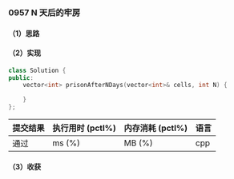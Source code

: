 ### 0957 N 天后的牢房

#### （1）思路

#### （2）实现

```cpp
class Solution {
public:
    vector<int> prisonAfterNDays(vector<int>& cells, int N) {

    }
};
```

| 提交结果 | 执行用时 (pctl%) | 内存消耗 (pctl%) | 语言 |
|:---------|:-----------------|:-----------------|:-----|
| 通过     |  ms (%)   |  MB (%)  | cpp  |

#### （3）收获
